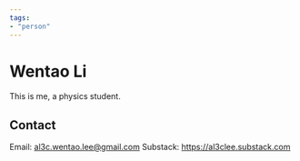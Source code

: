 ```yaml
---
tags: 
- "person"
---
```


# Wentao Li

This is me, a physics student.

## Contact

Email: <al3c.wentao.lee@gmail.com>
Substack: <https://al3clee.substack.com>
